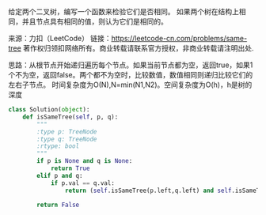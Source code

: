 给定两个二叉树，编写一个函数来检验它们是否相同。
如果两个树在结构上相同，并且节点具有相同的值，则认为它们是相同的。

来源：力扣（LeetCode）
链接：https://leetcode-cn.com/problems/same-tree
著作权归领扣网络所有。商业转载请联系官方授权，非商业转载请注明出处.

思路：从根节点开始递归遍历每个节点。如果当前节点都为空，返回true，如果1个不为空，返回false。两个都不为空时，比较数值，数值相同则递归比较它们的左右子节点。
时间复杂度为O(N),N=min(N1,N2)。空间复杂度为O(h)，h是树的深度
```python
class Solution(object):
    def isSameTree(self, p, q):
        """
        :type p: TreeNode
        :type q: TreeNode
        :rtype: bool
        """
        if p is None and q is None:
            return True
        elif p and q:
            if p.val == q.val:
                return (self.isSameTree(p.left,q.left) and self.isSameTree(p.right,q.right))
   
        return False
```
